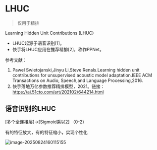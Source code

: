 # LHUC

> 仅用于精排

Learning Hidden Unit Contributions (LHUC)

- LHUC起源于语音识别[1]。
- 快手将LHUC应用在推荐精排[2]，称作PPNet。

参考文献：

1. Pawel Swietojanski,Jinyu Li,Steve Renals.Learning hidden unit contributions for unsupervised acoustic model adaptation.IEEE ACM Transactions on Audio, Speech,and Language Processing,2016.
2. 快手落地万亿参数推荐精排模型，2021。链接：https://ai.51cto.com/art/202102/644214.html

## 语音识别的LHUC

[多个全连接层]→[Sigmoid乘以2] （0-2）

有的特征放大，有的特征缩小，实现个性化

![image-20250824160115155](https://gcore.jsdelivr.net/gh/davidliuk/images@master/image-20250824160115155.png)